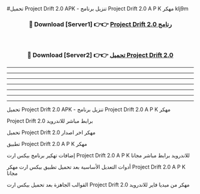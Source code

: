 #تحميل Project Drift 2.0  APK - تنزيل برنامج Project Drift 2.0  A P K مهكر klj9m 



<div align="center">
<h3>🔴 Download [Server1] 👉👉 <a href="https://apkdownload10.web.app/?title=Project Drift 2.0 ">Project Drift 2.0  رنامج</a></h3><br>

<h3>🔴 Download [Server2] 👉👉 <a href="https://apkdownload10.web.app/?title=Project Drift 2.0 ">تحميل Project Drift 2.0  </a></h3>
</div>


----------------------------------------------------------

----------------------------------------------------------

----------------------------------------------------------

----------------------------------------------------------

----------------------------------------------------------

----------------------------------------------------------

----------------------------------------------------------

تحميل Project Drift 2.0  APK - تنزيل برنامج Project Drift 2.0  A P K مهكر

Project Drift 2.0  برابط مباشر للاندرويد

تحميل Project Drift 2.0  مهكر اخر اصدار

تطبيق Project Drift 2.0  A P K مهكر

إضافات تهكير برنامج بيكس ارت Project Drift 2.0  A P K للاندرويد برابط مباشر مجانا

أدوات التعديل الأساسية بعد تحميل تطبيق بيكس ارت مهكر Project Drift 2.0  A P K مجانا

القوالب الجاهزة بعد تحميل بيكس ارت Project Drift 2.0  مهكر من ميديا فاير للاندرويد


